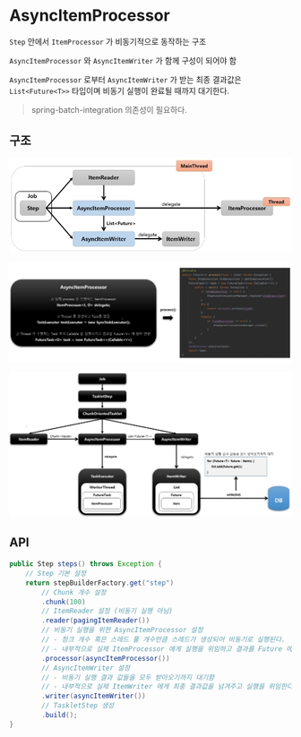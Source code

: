 # AsyncItemProcessor

`Step` 안에서 `ItemProcessor` 가 비동기적으로 동작하는 구조

`AsyncItemProcessor` 와 `AsyncItemWriter` 가 함께 구성이 되어야 함

`AsyncItemProcessor` 로부터 `AsyncItemWriter` 가 받는 최종 결과값은 `List<Future<T>>` 타입이며 비동기 실행이 완료될 때까지 대기한다.

> spring-batch-integration 의존성이 필요하다.

## 구조

![aip](./imgs/asyncitemprocessor-class.jpg)

![aips](./imgs/asyncitemprocessor-struct.jpg)

![aipf](./imgs/asyncitemprocessor-flow.jpg)

## API

```java
public Step steps() throws Exception {
    // Step 기본 설정
    return stepBuilderFactory.get("step")
        // Chunk 개수 설정
        .chunk(100)
        // ItemReader 설정 (비동기 실행 아님)
        .reader(pagingItemReader())
        // 비동기 실행을 위한 AsyncItemProcessor 설정
        // - 청크 개수 혹은 스레드 풀 개수만큼 스레드가 생성되어 비동기로 실행된다.
        // - 내부적으로 실제 ItemProcessor 에게 실행을 위임하고 결과를 Future 에 저장한다.
        .processor(asyncItemProcessor())
        // AsyncItemWriter 설정
        // - 비동기 실행 결과 값들을 모두 받아오기까지 대기함
        // - 내부적으로 실제 ItemWriter 에게 최종 결과값을 넘겨주고 실행을 위임한다.
        .writer(asyncItemWriter())
        // TaskletStep 생성
        .build();
}
```